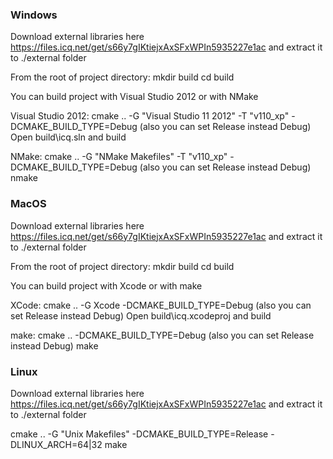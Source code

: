 ### Windows

Download external libraries here https://files.icq.net/get/s66y7gIKtiejxAxSFxWPIn5935227e1ac and extract it to ./external folder

From the root of project directory:
    mkdir build
    cd build

You can build project with Visual Studio 2012 or with NMake

Visual Studio 2012:
    cmake .. -G "Visual Studio 11 2012" -T "v110_xp" -DCMAKE_BUILD_TYPE=Debug (also you can set Release instead Debug)
    Open build\icq.sln and build

NMake:
    cmake .. -G "NMake Makefiles" -T "v110_xp" -DCMAKE_BUILD_TYPE=Debug (also you can set Release instead Debug)
    nmake


### MacOS

Download external libraries here https://files.icq.net/get/s66y7gIKtiejxAxSFxWPIn5935227e1ac and extract it to ./external folder

From the root of project directory:
    mkdir build
    cd build

You can build project with Xcode or with make

XCode:
    cmake .. -G Xcode -DCMAKE_BUILD_TYPE=Debug (also you can set Release instead Debug)
    Open build\icq.xcodeproj and build

make:
    cmake .. -DCMAKE_BUILD_TYPE=Debug (also you can set Release instead Debug)
    make


### Linux

Download external libraries here https://files.icq.net/get/s66y7gIKtiejxAxSFxWPIn5935227e1ac and extract it to ./external folder

cmake .. -G "Unix Makefiles" -DCMAKE_BUILD_TYPE=Release -DLINUX_ARCH=64|32
make